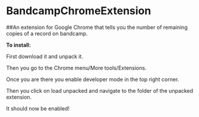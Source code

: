 # BandcampChromeExtension
##An extension for Google Chrome that tells you the number of remaining copies of a record on bandcamp.



**To install:**



First download it and unpack it.

Then you go to the Chrome menu/More tools/Extensions.

Once you are there you enable developer mode in the top right corner.

Then you click on load unpacked and navigate to the folder of the unpacked extension.

It should now be enabled!
